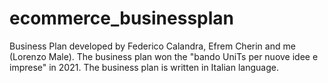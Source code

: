 # ecommerce_businessplan
Business Plan developed by Federico Calandra, Efrem Cherin and me (Lorenzo Male). The business plan won the "bando UniTs per nuove idee e imprese" in 2021.
The business plan is written in Italian language.

